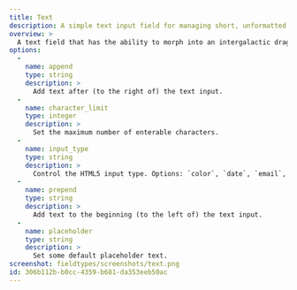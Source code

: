 ```yaml
---
title: Text
description: A simple text input field for managing short, unformatted text.
overview: >
  A text field that has the ability to morph into an intergalactic dragon and devour entire planets! Just kidding — you just type stuff into the box. Pretty basic.
options:
  -
    name: append
    type: string
    description: >
      Add text after (to the right of) the text input.
  -
    name: character_limit
    type: integer
    description: >
      Set the maximum number of enterable characters.
  -
    name: input_type
    type: string
    description: >
      Control the HTML5 input type. Options: `color`, `date`, `email`, `hidden`, `month`, `number`, `password`, `tel`, `text`, `time`, `url`, and `week`. **Default: `text`.**
  -
    name: prepend
    type: string
    description: >
      Add text to the beginning (to the left of) the text input.
  -
    name: placeholder
    type: string
    description: >
      Set some default placeholder text.
screenshot: fieldtypes/screenshots/text.png
id: 306b112b-b0cc-4359-b681-da353eeb50ac
---
```


